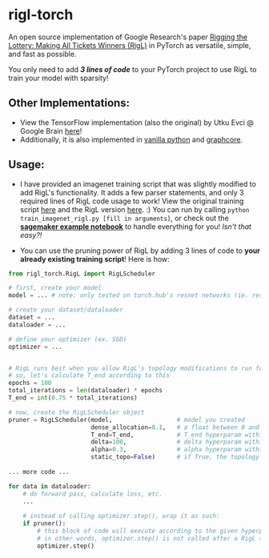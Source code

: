 # rigl-torch

An open source implementation of Google Research's paper [Rigging the Lottery: Making All Tickets Winners (RigL)](https://github.com/google-research/rigl) in PyTorch as versatile, simple, and fast as possible.

You only need to add ***3 lines of code*** to your PyTorch project to use RigL to train your model with sparsity!

## Other Implementations:
- View the TensorFlow implementation (also the original) by Utku Evci @ Google Brain [here](https://github.com/google-research/rigl)!
- Additionally, it is also implemented in [vanilla python](https://evcu.github.io/ml/sparse-micrograd/) and [graphcore](https://github.com/graphcore/examples/tree/master/applications/tensorflow/dynamic_sparsity/mnist_rigl).

## Usage:
- I have provided an imagenet training script that was slightly modified to add RigL's functionality. It adds a few parser statements, and only 3 required lines of RigL code usage to work! View the original training script [here](https://github.com/pytorch/examples/tree/master/imagenet) and the RigL version [here](https://github.com/McCrearyD/rigl-pytorch/blob/master/train_imagenet_rigl.py). :) You can run by calling `python train_imagenet_rigl.py [fill in arguments]`, or check out the **[sagemaker example notebook](https://github.com/McCrearyD/rigl-pytorch/blob/master/sagemaker/rigl.ipynb)** to handle everything for you! *Isn't that easy?!*

- You can use the pruning power of RigL by adding 3 lines of code to **your already existing training script**! Here is how:

```python
from rigl_torch.RigL import RigLScheduler

# first, create your model
model = ... # note: only tested on torch.hub's resnet networks (ie. resnet18 / resnet50)

# create your dataset/dataloader
dataset = ...
dataloader = ...

# define your optimizer (ex. SGD)
optimizer = ...


# RigL runs best when you allow RigL's topology modifications to run for 75% of the total training iterations (batches)
# so, let's calculate T_end according to this
epochs = 100
total_iterations = len(dataloader) * epochs
T_end = int(0.75 * total_iterations)

# now, create the RigLScheduler object
pruner = RigLScheduler(model,                  # model you created
                       dense_allocation=0.1,   # a float between 0 and 1 that designates how sparse you want the network to be (0.1 dense_allocation = 90% sparse)
                       T_end=T_end,            # T_end hyperparam within the paper (recommended = 75% * total_iterations)
                       delta=100,              # delta hyperparam within the paper (recommended = 100)
                       alpha=0.3,              # alpha hyperparam within the paper (recommended = 0.3)
                       static_topo=False)      # if True, the topology will be frozen, in other words RigL will not do it's job (for debugging)
                       
... more code ...

for data in dataloader:
    # do forward pass, calculate loss, etc.
    ...
    
    # instead of calling optimizer.step(), wrap it as such:
    if pruner():
        # this block of code will execute according to the given hyperparameter schedule
        # in other words, optimizer.step() is not called after a RigL step
        optimizer.step()
```
